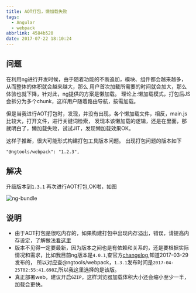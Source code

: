 ```yaml
---
title: AOT打包，懒加载失败
tags:
  - Angular
  - webpack
abbrlink: 4584b520
date: 2017-07-22 18:10:24
---
```


## 问题
在利用ng进行开发时候，由于随着功能的不断追加，模块、组件都会越来越多，从而整体的体积就会越来越大，那么
用户首次加载所需要的时间就会加大，那么体验也就下降，针对此，ng提供的方案是懒加载。
理论上:懒加载模式，打包后JS会拆分为多个chunk，这样用户随着路由导航，按需加载。

但是当我进行AOT打包时，发现，并没有出现，各个懒加载文件，相反，main.js比较大，打开文件，进行关键词检索，
发现本该懒加载的逻辑，还是在里面，那就明白了，懒加载失败，试试JIT，发现懒加载效果OK。

这样子推断，很大可能形式构建打包工具版本问题。
出现打包问题的版本如下
```
"@ngtools/webpack": "1.2.3",
```
## 解决

升级版本到`1.3.1`
再次进行AOT打包,OK啦，如图

![ng-bundle](http://static.1991421.cn/ng-bundle.jpg)

## 说明
+ 由于AOT打包是很吃内存的，如果构建打包中出现内存溢出，错误，请提高内存设定，了解做法[看这里](http://1991421.cn/2017/07/22/7fa2b445/)
+ 版本不见得一定要最新，因为版本之间也是有依赖和关系的，还是要根据实际情况和需求，比如我目前ng版本是`4.0.1`,查官方[changelog](https://github.com/angular/angular/blob/master/CHANGELOG.md),知道2017-03-29发布的，
所以对应查@ngtools/webpack，`1.3.1`发布时间是`2017-04-25T02:55:41.698Z`,所以我这里选择的是该版。
+ 真正部署web，建议开启`GZIP`，这样浏览器加载体积大小还会缩小至少一半，加载会更快。
